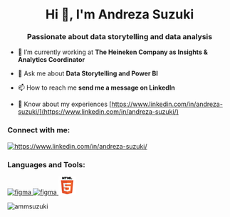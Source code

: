 <h1 align="center">Hi 👋, I'm Andreza Suzuki</h1>
<h3 align="center">Passionate about data storytelling and data analysis</h3>

- 🔭 I’m currently working at **The Heineken Company as Insights & Analytics Coordinator**

- 💬 Ask me about **Data Storytelling and Power BI**

- 📫 How to reach me **send me a message on LinkedIn**

- 📄 Know about my experiences [https://www.linkedin.com/in/andreza-suzuki/](https://www.linkedin.com/in/andreza-suzuki/)

<h3 align="left">Connect with me:</h3>
<p align="left">
<a href="https://linkedin.com/in/https://www.linkedin.com/in/andreza-suzuki/" target="blank"><img align="center" src="https://raw.githubusercontent.com/rahuldkjain/github-profile-readme-generator/master/src/images/icons/Social/linked-in-alt.svg" alt="https://www.linkedin.com/in/andreza-suzuki/" height="30" width="40" /></a>
</p>

<h3 align="left">Languages and Tools:</h3>
<p align="left"> 
<a href="https://www.microsoft.com/pt-br/power-platform/products/power-bi/" target="_blank" rel="noreferrer"> <img src="https://www.vectorlogo.zone/logos/microsoft_powerbi/microsoft_powerbi-icon.svg" alt="figma" width="40" height="40"/> </a> 
<a href="https://www.figma.com/" target="_blank" rel="noreferrer"> <img src="https://www.vectorlogo.zone/logos/figma/figma-icon.svg" alt="figma" width="40" height="40"/> </a> 
<a href="https://www.w3.org/html/" target="_blank" rel="noreferrer"> <img src="https://raw.githubusercontent.com/devicons/devicon/master/icons/html5/html5-original-wordmark.svg" alt="html5" width="40" height="40"/> </a>  </p>

<p><img align="center" src="https://github-readme-stats.vercel.app/api/top-langs?username=ammsuzuki&show_icons=true&locale=en&layout=compact" alt="ammsuzuki" /></p>
